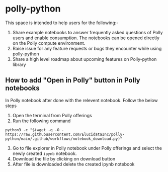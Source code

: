 # polly-python
This space is intended to help users for the following:-
1. Share example notebooks to answer frequently asked questions of Polly users and enable consumption. The notebooks can be opened directly on the Polly compute environment.
2. Raise issue for any feature requests or bugs they encounter while using polly-python
3. Share a high level roadmap about upcoming features on Polly-python library 

## How to add "Open in Polly" button in Polly notebooks
In Polly notebook after done with the relevent notebook. Follow the below steps
1. Open the terminal from Polly offerings
2. Run the following command

```
python3 -c "$(wget -q -O - https://raw.githubusercontent.com/ElucidataInc/polly-python/main/.github/workflows/notebook_download.py)"
```
3. Go to file explorer in Polly notebook under Polly offerings and select the newly created `ipynb` notebook.
4. Download the file by clicking on download button
5. After file is downloaded delete the created ipynb notebook 
